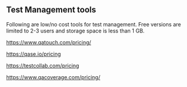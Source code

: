 ## Test Management tools

Following are low/no cost tools for test management. Free versions are limited to 2-3 users and storage space is less than 1 GB.

https://www.qatouch.com/pricing/

https://qase.io/pricing 

https://testcollab.com/pricing 

https://www.qacoverage.com/pricing/
